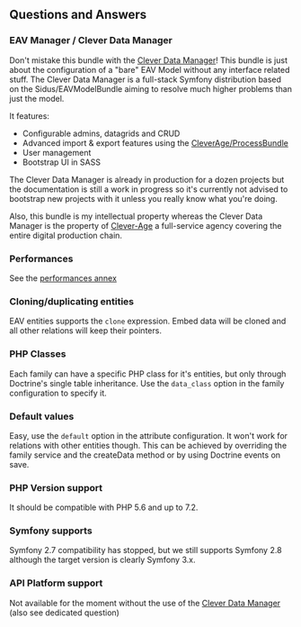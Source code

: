 ## Questions and Answers

### EAV Manager / Clever Data Manager

Don't mistake this bundle with the [Clever Data Manager](https://github.com/cleverage/eav-manager)!
This bundle is just about the configuration of a "bare" EAV Model without any interface related stuff.
The Clever Data Manager is a full-stack Symfony distribution based on the Sidus/EAVModelBundle aiming to resolve much
higher problems than just the model.

It features:
- Configurable admins, datagrids and CRUD
- Advanced import & export features using the [CleverAge/ProcessBundle](https://github.com/cleverage/process-bundle)
- User management
- Bootstrap UI in SASS

The Clever Data Manager is already in production for a dozen projects but the documentation is still a work in progress
so it's currently not advised to bootstrap new projects with it unless you really know what you're doing.

Also, this bundle is my intellectual property whereas the Clever Data Manager is the property of
[Clever-Age](https://www.clever-age.com) a full-service agency covering the entire digital production chain.

### Performances

See the [performances annex](300-performances.md)

### Cloning/duplicating entities

EAV entities supports the ````clone```` expression. Embed data will be cloned and all other relations will keep their
pointers.

### PHP Classes

Each family can have a specific PHP class for it's entities, but only through Doctrine's single table inheritance.
Use the ````data_class```` option in the family configuration to specify it.

### Default values

Easy, use the ````default```` option in the attribute configuration. It won't work for relations with other entities
though. This can be achieved by overriding the family service and the createData method or by using Doctrine events on
save.

### PHP Version support

It should be compatible with PHP 5.6 and up to 7.2.

### Symfony supports

Symfony 2.7 compatibility has stopped, but we still supports Symfony 2.8 although the target version is clearly
Symfony 3.x.

### API Platform support

Not available for the moment without the use of the [Clever Data Manager](https://github.com/cleverage/eav-manager)
(also see dedicated question)
